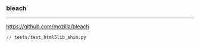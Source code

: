 ### bleach
---
https://github.com/mozilla/bleach

```py
// tests/test_html5lib_shim.py







```

```
```

```
```


